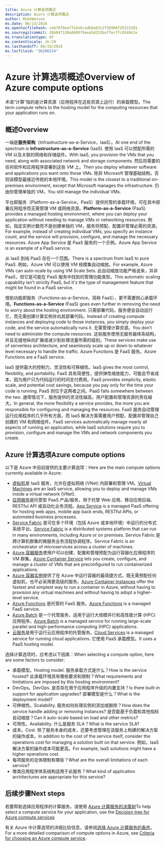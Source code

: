 ```yaml
---
title: Azure 计算选项概述
description: Azure 计算选项概述
author: MikeWasson
ms.date: 06/13/2018
ms.openlocfilehash: ceb70f8eeff42e6cadb8a63c2f36986f26322201
ms.sourcegitcommit: 26b04f138a860979aea5d253ba7fecffc654841e
ms.translationtype: HT
ms.contentlocale: zh-CN
ms.lasthandoff: 06/19/2018
ms.locfileid: "36206524"
---
```

# <a name="overview-of-azure-compute-options"></a><span data-ttu-id="e7dd0-103">Azure 计算选项概述</span><span class="sxs-lookup"><span data-stu-id="e7dd0-103">Overview of Azure compute options</span></span>

<span data-ttu-id="e7dd0-104">术语“计算”指的是计算资源（应用程序在这些资源上运行）的承载模型。</span><span class="sxs-lookup"><span data-stu-id="e7dd0-104">The term *compute* refers to the hosting model for the computing resources that your application runs on.</span></span> 

## <a name="overview"></a><span data-ttu-id="e7dd0-105">概述</span><span class="sxs-lookup"><span data-stu-id="e7dd0-105">Overview</span></span>

<span data-ttu-id="e7dd0-106">一端是**服务架构**（Infrastructure-as-a-Service，IaaS）。</span><span class="sxs-lookup"><span data-stu-id="e7dd0-106">At one end of the spectrum is **Infrastructure-as-a-Service** (IaaS).</span></span> <span data-ttu-id="e7dd0-107">使用 IaaS 可以预配所需的 VM 以及关联的网络和存储组件。</span><span class="sxs-lookup"><span data-stu-id="e7dd0-107">With IaaS, you provision the VMs that you need, along with associated network and storage components.</span></span> <span data-ttu-id="e7dd0-108">然后将需要的任何软件和应用程序部署到这些 VM 上。</span><span class="sxs-lookup"><span data-stu-id="e7dd0-108">Then you deploy whatever software and applications you want onto those VMs.</span></span> <span data-ttu-id="e7dd0-109">除非 Microsoft 管理基础结构，否则该模型最接近传统的本地环境。</span><span class="sxs-lookup"><span data-stu-id="e7dd0-109">This model is the closest to a traditional on-premises environment, except that Microsoft manages the infrastructure.</span></span> <span data-ttu-id="e7dd0-110">仍由你管理单独的 VM。</span><span class="sxs-lookup"><span data-stu-id="e7dd0-110">You still manage the individual VMs.</span></span>  

<span data-ttu-id="e7dd0-111">平台即服务（Platform-as-a-Service，PaaS）提供托管的承载环境，可在其中部署应用程序而无需管理 VM 或网络资源。</span><span class="sxs-lookup"><span data-stu-id="e7dd0-111">**Platform-as-a-Service** (PaaS) provides a managed hosting environment, where you can deploy your application without needing to manage VMs or networking resources.</span></span> <span data-ttu-id="e7dd0-112">例如，指定实例计数而不是创建单独的 VM，服务将预配、配置并管理必需的资源。</span><span class="sxs-lookup"><span data-stu-id="e7dd0-112">For example, instead of creating individual VMs, you specify an instance count, and the service will provision, configure, and manage the necessary resources.</span></span> <span data-ttu-id="e7dd0-113">Azure App Service 是 PaaS 服务的一个示例。</span><span class="sxs-lookup"><span data-stu-id="e7dd0-113">Azure App Service is an example of a PaaS service.</span></span>

<span data-ttu-id="e7dd0-114">从 IaaS 到纯 PaaS 存在一个范围。</span><span class="sxs-lookup"><span data-stu-id="e7dd0-114">There is a spectrum from IaaS to pure PaaS.</span></span> <span data-ttu-id="e7dd0-115">例如，Azure VM 可以使用 VM 规模集自动缩放。</span><span class="sxs-lookup"><span data-stu-id="e7dd0-115">For example, Azure VMs can auto-scale by using VM Scale Sets.</span></span> <span data-ttu-id="e7dd0-116">此自动缩放功能严格说来，并非 PaaS，但它是可能在 PaaS 服务中找到的管理功能类型。</span><span class="sxs-lookup"><span data-stu-id="e7dd0-116">This automatic scaling capability isn't strictly PaaS, but it's the type of management feature that might be found in a PaaS service.</span></span>

<span data-ttu-id="e7dd0-117">借助功能即服务（Functions-as-a-Service，简称 FaaS），更不需要担心承载环境。</span><span class="sxs-lookup"><span data-stu-id="e7dd0-117">**Functions-as-a-Service** (FaaS) goes even further in removing the need to worry about the hosting environment.</span></span> <span data-ttu-id="e7dd0-118">只需部署代码，服务便会自动运行它，而无需创建计算实例并向其部署代码。</span><span class="sxs-lookup"><span data-stu-id="e7dd0-118">Instead of creating compute instances and deploying code to those instances, you simply deploy your code, and the service automatically runs it.</span></span> <span data-ttu-id="e7dd0-119">无需管理计算资源。</span><span class="sxs-lookup"><span data-stu-id="e7dd0-119">You don’t need to administer the compute resources.</span></span> <span data-ttu-id="e7dd0-120">这些服务使用无服务器体系结构，并且无缝地纵向扩展或减少到处理流量所需的级别。</span><span class="sxs-lookup"><span data-stu-id="e7dd0-120">These services make use of serverless architecture, and seamlessly scale up or down to whatever level necessary to handle the traffic.</span></span> <span data-ttu-id="e7dd0-121">Azure Functions 是 FaaS 服务。</span><span class="sxs-lookup"><span data-stu-id="e7dd0-121">Azure Functions are a FaaS service.</span></span>

<span data-ttu-id="e7dd0-122">IaaS 提供最大的控制力、灵活性和可移植性。</span><span class="sxs-lookup"><span data-stu-id="e7dd0-122">IaaS gives the most control, flexibility, and portability.</span></span> <span data-ttu-id="e7dd0-123">FaaS 具有简便性，提供弹性缩放能力，可能会节省成本，因为用户只为代码运行的时间支付费用。</span><span class="sxs-lookup"><span data-stu-id="e7dd0-123">FaaS provides simplicity, elastic scale, and potential cost savings, because you pay only for the time your code is running.</span></span> <span data-ttu-id="e7dd0-124">PaaS 则位于这两者之间。</span><span class="sxs-lookup"><span data-stu-id="e7dd0-124">PaaS falls somewhere between the two.</span></span> <span data-ttu-id="e7dd0-125">通常情况下，服务提供的灵活性越高，用户配置和管理资源的责任越大。</span><span class="sxs-lookup"><span data-stu-id="e7dd0-125">In general, the more flexibility a service provides, the more you are responsible for configuring and managing the resources.</span></span> <span data-ttu-id="e7dd0-126">FaaS 服务自动管理运行应用程序的几乎所有方面，而 IaaS 解决方案需要用户预配、配置并管理自己创建的 VM 和网络组件。</span><span class="sxs-lookup"><span data-stu-id="e7dd0-126">FaaS services automatically manage nearly all aspects of running an application, while IaaS solutions require you to provision, configure and manage the VMs and network components you create.</span></span>

## <a name="azure-compute-options"></a><span data-ttu-id="e7dd0-127">Azure 计算选项</span><span class="sxs-lookup"><span data-stu-id="e7dd0-127">Azure compute options</span></span>

<span data-ttu-id="e7dd0-128">以下是 Azure 中目前提供的主要计算选项：</span><span class="sxs-lookup"><span data-stu-id="e7dd0-128">Here are the main compute options currently available in Azure:</span></span>

- <span data-ttu-id="e7dd0-129">[虚拟机](/azure/virtual-machines/)是 IaaS 服务，允许在虚拟网络 (VNet) 内部署和管理 VM。</span><span class="sxs-lookup"><span data-stu-id="e7dd0-129">[Virtual Machines](/azure/virtual-machines/) are an IaaS service, allowing you to deploy and manage VMs inside a virtual network (VNet).</span></span>
- <span data-ttu-id="e7dd0-130">[应用服务](/azure/app-service/app-service-value-prop-what-is)是托管型 PaaS 产品/服务，用于托管 Web 应用、移动应用后端、RESTful API 或自动化业务流程。</span><span class="sxs-lookup"><span data-stu-id="e7dd0-130">[App Service](/azure/app-service/app-service-value-prop-what-is) is a managed PaaS offering for hosting web apps, mobile app back ends, RESTful APIs, or automated business processes.</span></span>
- <span data-ttu-id="e7dd0-131">[Service Fabric](/azure/service-fabric/service-fabric-overview) 是可在多个环境（包括 Azure 或本地环境）中运行的分布式系统平台。</span><span class="sxs-lookup"><span data-stu-id="e7dd0-131">[Service Fabric](/azure/service-fabric/service-fabric-overview) is a distributed systems platform that can run in many environments, including Azure or on premises.</span></span> <span data-ttu-id="e7dd0-132">Service Fabric 是跨计算机群集的微服务业务流程协调程序。</span><span class="sxs-lookup"><span data-stu-id="e7dd0-132">Service Fabric is an orchestrator of microservices across a cluster of machines.</span></span> 
- <span data-ttu-id="e7dd0-133">[Azure 容器服务](/azure/container-service/container-service-intro)使用户可以创建、配置和管理预配为运行容器化应用程序的 VM 群集。</span><span class="sxs-lookup"><span data-stu-id="e7dd0-133">[Azure Container Service](/azure/container-service/container-service-intro) lets you create, configure, and manage a cluster of VMs that are preconfigured to run containerized applications.</span></span>
- <span data-ttu-id="e7dd0-134">[Azure 容器实例](/azure/container-instances/container-instances-overview)提供了在 Azure 中运行容器的最简捷方式，既无需预配任何虚拟机，也不必采用更高级的服务。</span><span class="sxs-lookup"><span data-stu-id="e7dd0-134">[Azure Container Instances](/azure/container-instances/container-instances-overview) offer the fastest and simplest way to run a container in Azure, without having to provision any virtual machines and without having to adopt a higher-level service.</span></span>
- <span data-ttu-id="e7dd0-135">[Azure Functions](/azure/azure-functions/functions-overview) 是托管的 FaaS 服务。</span><span class="sxs-lookup"><span data-stu-id="e7dd0-135">[Azure Functions](/azure/azure-functions/functions-overview) is a managed FaaS service.</span></span>
- <span data-ttu-id="e7dd0-136">[Azure Batch](/azure/batch/batch-technical-overview) 是一个托管服务，适用于运行大规模并行和高性能计算 (HPC) 应用程序。</span><span class="sxs-lookup"><span data-stu-id="e7dd0-136">[Azure Batch](/azure/batch/batch-technical-overview) is a managed service for running large-scale parallel and high-performance computing (HPC) applications.</span></span>
- <span data-ttu-id="e7dd0-137">[云服务](/azure/cloud-services/cloud-services-choose-me)是用于运行云应用程序的托管服务。</span><span class="sxs-lookup"><span data-stu-id="e7dd0-137">[Cloud Services](/azure/cloud-services/cloud-services-choose-me) is a managed service for running cloud applications.</span></span> <span data-ttu-id="e7dd0-138">它使用 PaaS 承载模型。</span><span class="sxs-lookup"><span data-stu-id="e7dd0-138">It uses a PaaS hosting model.</span></span> 

<span data-ttu-id="e7dd0-139">选择计算选项时，应考虑以下因素：</span><span class="sxs-lookup"><span data-stu-id="e7dd0-139">When selecting a compute option, here are some factors to consider:</span></span>

- <span data-ttu-id="e7dd0-140">承载模型。</span><span class="sxs-lookup"><span data-stu-id="e7dd0-140">Hosting model.</span></span> <span data-ttu-id="e7dd0-141">服务承载方式是什么？</span><span class="sxs-lookup"><span data-stu-id="e7dd0-141">How is the service hosted?</span></span> <span data-ttu-id="e7dd0-142">此承载环境具有哪些要求和限制？</span><span class="sxs-lookup"><span data-stu-id="e7dd0-142">What requirements and limitations are imposed by this hosting environment?</span></span> 
- <span data-ttu-id="e7dd0-143">DevOps。</span><span class="sxs-lookup"><span data-stu-id="e7dd0-143">DevOps.</span></span> <span data-ttu-id="e7dd0-144">是否存在用于应用程序升级的内置支持？</span><span class="sxs-lookup"><span data-stu-id="e7dd0-144">Is there built-in support for application upgrades?</span></span> <span data-ttu-id="e7dd0-145">部署模型是什么？</span><span class="sxs-lookup"><span data-stu-id="e7dd0-145">What is the deployment model?</span></span>
- <span data-ttu-id="e7dd0-146">可伸缩性。</span><span class="sxs-lookup"><span data-stu-id="e7dd0-146">Scalability.</span></span> <span data-ttu-id="e7dd0-147">服务如何处理实例的添加或删除？</span><span class="sxs-lookup"><span data-stu-id="e7dd0-147">How does the service handle adding or removing instances?</span></span> <span data-ttu-id="e7dd0-148">是否能基于负载和其他指标自动缩放？</span><span class="sxs-lookup"><span data-stu-id="e7dd0-148">Can it auto-scale based on load and other metrics?</span></span> 
- <span data-ttu-id="e7dd0-149">可用性。</span><span class="sxs-lookup"><span data-stu-id="e7dd0-149">Availability.</span></span> <span data-ttu-id="e7dd0-150">什么是服务 SLA？</span><span class="sxs-lookup"><span data-stu-id="e7dd0-150">What is the service SLA?</span></span> 
- <span data-ttu-id="e7dd0-151">成本。</span><span class="sxs-lookup"><span data-stu-id="e7dd0-151">Cost.</span></span> <span data-ttu-id="e7dd0-152">除了服务本身的成本，还要考虑管理在该服务上构建的解决方案的操作成本。</span><span class="sxs-lookup"><span data-stu-id="e7dd0-152">In addition to the cost of the service itself, consider the operations cost for managing a solution built on that service.</span></span> <span data-ttu-id="e7dd0-153">例如，IaaS 解决方案的操作成本可能更高。</span><span class="sxs-lookup"><span data-stu-id="e7dd0-153">For example, IaaS solutions might have a higher operations cost.</span></span>
- <span data-ttu-id="e7dd0-154">每项服务的总体限制有哪些？</span><span class="sxs-lookup"><span data-stu-id="e7dd0-154">What are the overall limitations of each service?</span></span> 
- <span data-ttu-id="e7dd0-155">哪类应用程序体系结构适用于此服务？</span><span class="sxs-lookup"><span data-stu-id="e7dd0-155">What kind of application architectures are appropriate for this service?</span></span> 

## <a name="next-steps"></a><span data-ttu-id="e7dd0-156">后续步骤</span><span class="sxs-lookup"><span data-stu-id="e7dd0-156">Next steps</span></span>

<span data-ttu-id="e7dd0-157">若要帮助选择应用程序的计算服务，请使用 [Azure 计算服务的决策树](./compute-decision-tree.md)</span><span class="sxs-lookup"><span data-stu-id="e7dd0-157">To help select a compute service for your application, use the [Decision tree for Azure compute services](./compute-decision-tree.md)</span></span>

<span data-ttu-id="e7dd0-158">有关 Azure 中计算选项的详细比较信息，请参阅[选择 Azure 计算服务的条件](./compute-comparison.md)。</span><span class="sxs-lookup"><span data-stu-id="e7dd0-158">For a more detailed comparison of compute options in Azure, see [Criteria for choosing an Azure compute service](./compute-comparison.md).</span></span>
